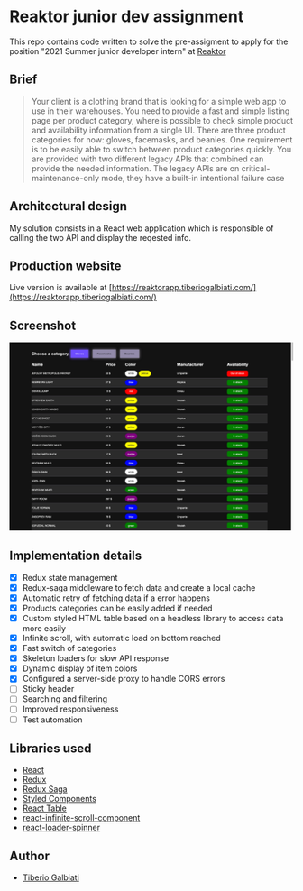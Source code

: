 # Reaktor junior dev assignment

This repo contains code written to solve the pre-assigment to apply for the position "2021 Summer junior developer intern" at [Reaktor](https://www.reaktor.com/)


## Brief

> Your client is a clothing brand that is looking for a simple web app to use in their warehouses. You need to provide a fast and simple listing page per product category, where is possible to check simple product and availability information from a single UI. There are three product categories for now: gloves, facemasks, and beanies. One requirement is to be easily able to switch between product categories quickly. You are provided with two different legacy APIs that combined can provide the needed information. The legacy APIs are on critical-maintenance-only mode, they have a built-in intentional failure case 


## Architectural design

My solution consists in a React web application which is responsible of calling the two API and display the reqested info.


## Production website

Live version is available at [https://reaktorapp.tiberiogalbiati.com/](https://reaktorapp.tiberiogalbiati.com/)


## Screenshot

![](screenshot.png)

## Implementation details

- [x] Redux state management 
- [x] Redux-saga middleware to fetch data and create a local cache
- [x] Automatic retry of fetching data if a error happens 
- [x] Products categories can be easily added if needed 
- [x] Custom styled HTML table based on a headless library to access data more easily
- [x] Infinite scroll, with automatic load on bottom reached
- [x] Fast switch of categories  
- [x] Skeleton loaders for slow API response
- [x] Dynamic display of item colors
- [x] Configured a server-side proxy to handle CORS errors
- [ ] Sticky header
- [ ] Searching and filtering
- [ ] Improved responsiveness
- [ ] Test automation

## Libraries used
* [React](https://reactjs.org/)
* [Redux](https://redux.js.org/)
* [Redux Saga](https://redux-saga.js.org/)
* [Styled Components](https://styled-components.com/)
* [React Table](https://github.com/tannerlinsley/react-table)
* [react-infinite-scroll-component](https://github.com/ankeetmaini/react-infinite-scroll-component)
* [react-loader-spinner](https://www.npmjs.com/package/react-loader-spinner)

## Author
* [Tiberio Galbiati](https://github.com/TiberioG)
